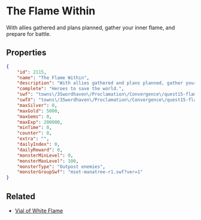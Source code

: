 # The Flame Within

With allies gathered and plans planned, gather your inner flame, and prepare for battle.

## Properties

```json
{
    "id": 2115,
    "name": "The Flame Within",
    "description": "With allies gathered and plans planned, gather your inner flame, and prepare for battle.",
    "complete": "Heroes to save the world.",
    "swf": "towns\/3Swordhaven\/Proclamation\/Convergence\/quest15-flamewithin.swf",
    "swfX": "towns\/3Swordhaven\/Proclamation\/Convergence\/quest15-flamewithin-x.swf",
    "maxSilver": 0,
    "maxGold": 5000,
    "maxGems": 0,
    "maxExp": 200000,
    "minTime": 0,
    "counter": 0,
    "extra": "",
    "dailyIndex": 0,
    "dailyReward": 0,
    "monsterMinLevel": 0,
    "monsterMaxLevel": 100,
    "monsterType": "Outpost enemies",
    "monsterGroupSwf": "mset-manatree-r1.swf?ver=1"
}
```

## Related

- [Vial of White Flame](../items/21809-vial-of-white-flame.md)

